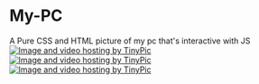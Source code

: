 # My-PC


A Pure CSS and HTML picture of my pc that's interactive with JS
<a href="http://tinypic.com?ref=mmd56p" target="_blank"><img src="http://i68.tinypic.com/mmd56p.jpg" border="0" alt="Image and video hosting by TinyPic"></a>
<a href="http://tinypic.com?ref=11rfapt" target="_blank"><img src="http://i68.tinypic.com/11rfapt.png" border="0" alt="Image and video hosting by TinyPic">
<a href="http://tinypic.com?ref=2qnphyu" target="_blank"><img src="http://i66.tinypic.com/2qnphyu.png" border="0" alt="Image and video hosting by TinyPic"></a>

